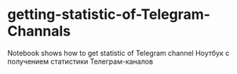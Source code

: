 # getting-statistic-of-Telegram-Channals
Notebook shows how to get statistic of Telegram channel
Ноутбук с получением статистики Телеграм-каналов
